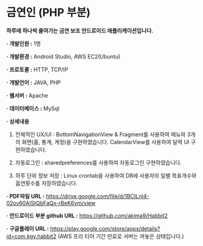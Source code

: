 # 금연인 (PHP 부분)

**하루에 하나씩 줄여가는 금연 보조 안드로이드 애플리케이션입니다.**

**· 개발인원 :** 1명

**· 개발환경 :** Android Studio, AWS EC2(Ubuntu)

**· 프로토콜 :** HTTP, TCP/IP

**· 개발언어 :** JAVA, PHP

**· 웹서버 :** Apache

**· 데이터베이스 :** MySql

**· 상세내용**

1. 전체적인 UX/UI : BottomNavigationView & Fragment를 사용하여 메뉴와 3개의 화면(홈, 통계, 계정)을 구현하였습니다. CalendarView를 사용하여 달력 UI 구현하였습니다.

2. 자동로그인 : sharedpreferences를 사용하여 자동로그인 구현하였습니다.

3. 하루 단위 정보 저장 : Linux crontab을 사용하여 DB에 사용자의 일별 목표개수와 흡연횟수를 저장하였습니다.

**· PDF파일 URL :** https://drive.google.com/file/d/1BCILnI4-02ov60AlStQbFaQx-rBeK6ym/view

**· 안드로이드 부분 github URL :** https://github.com/akima9/Habbit2

**· 구글플레이 URL :** https://play.google.com/store/apps/details?id=com.kgy.habbit2 (AWS 프리 티어 기간 만료로 서버는 꺼놓은 상태입니다.)
